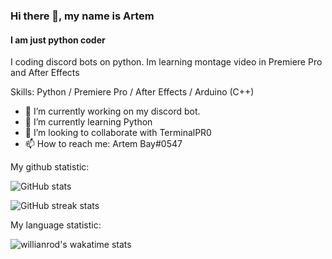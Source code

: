 ### Hi there 👋, my name is Artem
#### I am just python coder
I coding discord bots on python. Im learning montage video in Premiere Pro and After Effects

Skills: Python / Premiere Pro / After Effects / Arduino (C++)

- 🔭 I’m currently working on my discord bot. 
- 🌱 I’m currently learning Python 
- 👯 I’m looking to collaborate with TerminalPR0 
- 📫 How to reach me: Artem Bay#0547 

My github statistic:

![GitHub stats](https://github-readme-stats.vercel.app/api?username=Artembay&show_icons=true&theme=tokyonight)  

![GitHub streak stats](https://github-readme-streak-stats.herokuapp.com/?user=Artembay&theme=tokyonight)  

My language statistic:

![willianrod's wakatime stats](https://github-readme-stats.vercel.app/api/wakatime?username=@Artembay&theme=tokyonight)
